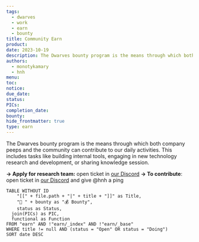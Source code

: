 ```yaml
---
tags:
  - dwarves
  - work
  - earn
  - bounty
title: Community Earn
product: 
date: 2023-10-19
description: The Dwarves bounty program is the means through which both company peeps and the community can contribute to our daily activities. This includes tasks like building internal tools, engaging in new technology research and development, or sharing knowledge session
authors:
  - monotykamary
  - hnh
menu: 
toc: 
notice: 
due_date: 
status: 
PICs: 
completion_date: 
bounty: 
hide_frontmatter: true
type: earn
---
```


The Dwarves bounty program is the means through which both company peeps and the community can contribute to our daily activities. This includes tasks like building internal tools, engaging in new technology research and development, or sharing knowledge session.

**→ Apply for research team:** open ticket in [our Discord](https://discord.com/invite/dwarvesv)
**→ To contribute**: open ticket in [our Discord](https://discord.com/invite/dwarvesv) and give @hnh a ping

```dataview
TABLE WITHOUT ID
	"[[" + file.path + "|" + title + "]]" as Title,
	"🧊 " + bounty as "💰 Bounty",
	status as Status,
  join(PICs) as PIC,
  functional as Function
FROM "earn" AND !"earn/_index" AND !"earn/_base"
WHERE title != null AND (status = "Open" OR status = "Doing")
SORT date DESC
```

